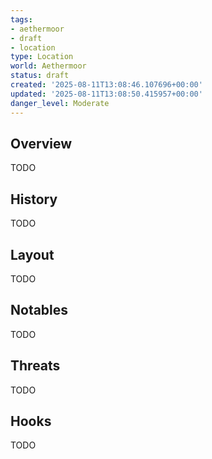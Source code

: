 ```yaml
---
tags:
- aethermoor
- draft
- location
type: Location
world: Aethermoor
status: draft
created: '2025-08-11T13:08:46.107696+00:00'
updated: '2025-08-11T13:08:50.415957+00:00'
danger_level: Moderate
---
```



## Overview

TODO
## History

TODO
## Layout

TODO
## Notables

TODO
## Threats

TODO
## Hooks

TODO

